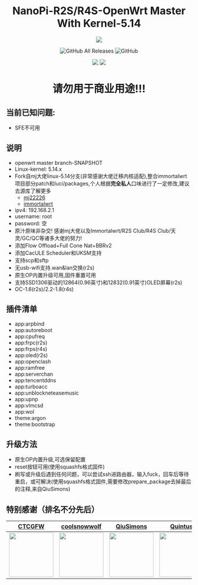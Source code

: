 <h1 align="center">NanoPi-R2S/R4S-OpenWrt Master With Kernel-5.14</h1>
<p align="center">
<img src="https://forthebadge.com/images/badges/built-with-love.svg">
<p>
<p align="center">
<img alt="GitHub All Releases" src="https://img.shields.io/github/downloads/msylgj/R2S-R4S-OpenWrt/total?style=for-the-badge">
<img alt="GitHub" src="https://img.shields.io/github/license/msylgj/R2S-R4S-OpenWrt?style=for-the-badge">
<p>
<p align="center">
<img src="https://github.com/msylgj/R2S-R4S-OpenWrt/actions/workflows/R2S-Openwrt-Master-k5.14.yml/badge.svg">
<img src="https://github.com/msylgj/R2S-R4S-OpenWrt/actions/workflows/R4S-Openwrt-Master-k5.14.yml/badge.svg">
<p>

<h1 align="center">请勿用于商业用途!!!</h1>

## 当前已知问题:
- SFE不可用
## 说明
* openwrt master branch-SNAPSHOT
* Linux-kernel: 5.14.x
* Fork自mj大佬linux-5.14分支(非常感谢大佬迁移内核适配),整合immortalwrt项目部分patch和luci/packages,个人根据**完全私人**口味进行了一定修改,建议去源库了解更多
    - [mj22226](https://github.com/mj22226/openwrt)
    - [immortalwrt](https://github.com/immortalwrt/immortalwrt)
* ipv4: 192.168.2.1
* username: root
* password: 空
* 原汁原味非杂交! 感谢mj大佬以及Immortalwrt/R2S Club/R4S Club/天灵/GC/QC等诸多大佬的努力!
* 添加Flow Offload+Full Cone Nat+BBRv2
* 添加CacULE Scheduler和UKSM支持
* 支持scp和sftp
* 无usb-wifi支持.wan&lan交换(r2s)
* 原生OP内置升级可用,固件重置可用
* 支持SSD1306驱动的12864(0.96英寸)和12832(0.91英寸)OLED屏幕(r2s)
* OC-1.6(r2s)/2.2-1.8(r4s)

## 插件清单
- app:arpbind
- app:autoreboot
- app:cpufreq
- app:frpc(r2s)
- app:frps(r4s)
- app:oled(r2s)
- app:openclash
- app:ramfree
- app:serverchan
- app:tencentddns
- app:turboacc
- app:unblockneteasemusic
- app:upnp
- app:vlmcsd
- app:wol
- theme:argon
- theme:bootstrap

## 升级方法
* 原生OP内置升级,可选保留配置
* reset按钮可用(使用squashfs格式固件)
* 刷写或升级后遇到任何问题，可以尝试ssh进路由器，输入fuck，回车后等待重启，或可解决(使用squashfs格式固件,需要修改prepare_package去掉最后的注释,来自QiuSimons)

## 特别感谢（排名不分先后）

|          [CTCGFW](https://github.com/immortalwrt)           |           [coolsnowwolf](https://github.com/coolsnowwolf)            |              [QiuSimons](https://github.com/QiuSimons)               |              [Quintus](https://github.com/quintus-lab)               |              [mj22226](https://github.com/mj22226)               |
| :----------------------------------------------------------: | :----------------------------------------------------------: | :----------------------------------------------------------: | :----------------------------------------------------------: | :----------------------------------------------------------: |
| <img width="120" src="https://avatars.githubusercontent.com/u/53193414"/> | <img width="120" src="https://avatars.githubusercontent.com/u/31687149" /> | <img width="120" src="https://avatars.githubusercontent.com/u/45143996" /> | <img width="120" src="https://avatars.githubusercontent.com/u/31897806" /> | <img width="120" src="https://avatars.githubusercontent.com/u/67804477" /> |
